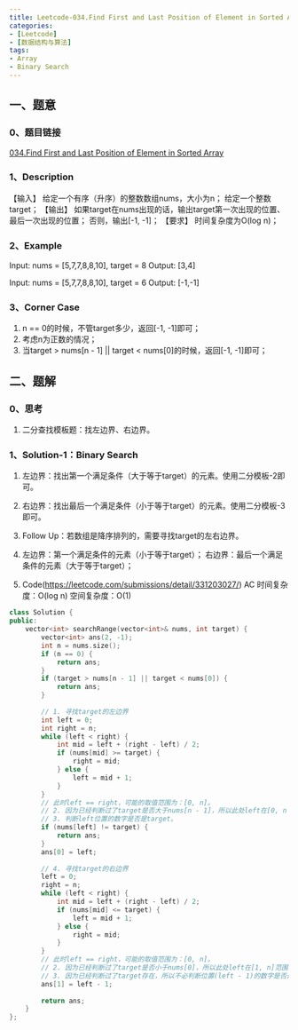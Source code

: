 ```yaml
---
title: Leetcode-034.Find First and Last Position of Element in Sorted Array
categories: 
- [Leetcode]
- [数据结构与算法]
tags: 
- Array
- Binary Search
---
```


## 一、题意

### 0、题目链接
[034.Find First and Last Position of Element in Sorted Array](https://leetcode.com/problems/find-first-and-last-position-of-element-in-sorted-array/)

### 1、Description
【输入】
给定一个有序（升序）的整数数组nums，大小为n；
给定一个整数target；
【输出】
如果target在nums出现的话，输出target第一次出现的位置、最后一次出现的位置；
否则，输出[-1, -1]；
【要求】
时间复杂度为O(log n)；

### 2、Example
Input: nums = [5,7,7,8,8,10], target = 8
Output: [3,4]

Input: nums = [5,7,7,8,8,10], target = 6
Output: [-1,-1]

<!-- more -->

### 3、Corner Case
1. n == 0的时候，不管target多少，返回[-1, -1]即可；
2. 考虑n为正数的情况；
3. 当target > nums[n - 1] || target < nums[0]的时候，返回[-1, -1]即可；

## 二、题解

### 0、思考
1. 二分查找模板题：找左边界、右边界。

### 1、Solution-1：Binary Search
1. 左边界：找出第一个满足条件（大于等于target）的元素。使用二分模板-2即可。

2. 右边界：找出最后一个满足条件（小于等于target）的元素。使用二分模板-3即可。

3. Follow Up：若数组是降序排列的，需要寻找target的左右边界。

4. 左边界：第一个满足条件的元素（小于等于target）；
右边界：最后一个满足条件的元素（大于等于target）；

5. Code(https://leetcode.com/submissions/detail/331203027/)
AC
时间复杂度：O(log n)
空间复杂度：O(1)
```C++
class Solution {
public:
    vector<int> searchRange(vector<int>& nums, int target) {
        vector<int> ans(2, -1);
        int n = nums.size();
        if (n == 0) {
            return ans;
        }
        if (target > nums[n - 1] || target < nums[0]) {
            return ans;
        }
        
        // 1. 寻找target的左边界
        int left = 0;
        int right = n;
        while (left < right) {
            int mid = left + (right - left) / 2;
            if (nums[mid] >= target) {
                right = mid;
            } else {
                left = mid + 1;
            }
        }
        // 此时left == right，可能的取值范围为：[0, n]。
        // 2. 因为已经判断过了target是否大于nums[n - 1]，所以此处left在[0, n - 1]范围内。
        // 3. 判断left位置的数字是否是target。
        if (nums[left] != target) {
            return ans;
        }
        ans[0] = left;
        
        // 4. 寻找target的右边界
        left = 0;
        right = n;
        while (left < right) {
            int mid = left + (right - left) / 2;
            if (nums[mid] <= target) {
                left = mid + 1;
            } else {
                right = mid;
            }
        }
        // 此时left == right，可能的取值范围为：[0, n]。
        // 2. 因为已经判断过了target是否小于nums[0]，所以此处left在[1, n]范围内。
        // 3. 因为已经判断过了target存在，所以不必判断位置(left - 1)的数字是否是target。
        ans[1] = left - 1;
        
        return ans;
    }
};
```

